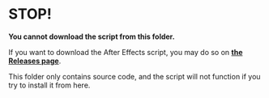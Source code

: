 # STOP!

**You cannot download the script from this folder.**

If you want to download the After Effects script, you may do so on [**the Releases page**](https://github.com/adroitwhiz/after-effects-to-blender-export/releases).

This folder only contains source code, and the script will not function if you try to install it from here.
